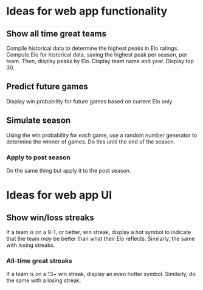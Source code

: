# Ideas for web app functionality

## Show all time great teams

Compile historical data to determine the highest peaks in Elo ratings. Compute Elo for historical data, saving the highest peak per season, per team. Then, display peaks by Elo. Display team name and year. Display top 30.

## Predict future games

Display win probability for future games based on current Elo only.

## Simulate season

Using the win probability for each game, use a random number generator to determine the winner of games. Do this until the end of the season.

### Apply to post season

Do the same thing but apply it to the post season.


# Ideas for web app UI

## Show win/loss streaks

If a team is on a 9-1, or better, win streak, display a hot symbol to indicate that the team *may* be better than what their Elo reflects. Similarly, the same with losing streaks.

### All-time great streaks

If a team is on a 13+ win streak, display an even hotter symbol. Similarly, do the same with a losing streak.